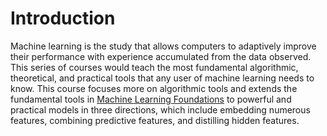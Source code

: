 # Introduction

Machine learning is the study that allows computers to adaptively improve their performance with experience accumulated from the data observed. This series of courses would teach the most fundamental algorithmic, theoretical, and practical tools that any user of machine learning needs to know. This course focuses more on algorithmic tools and extends the fundamental tools in [Machine Learning Foundations](https://github.com/MichaelaTing/Machine-Learning-Foundations) to powerful and practical models in three directions, which include embedding numerous features, combining predictive features, and distilling hidden features.
